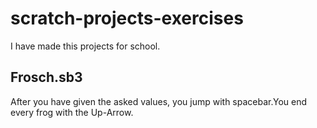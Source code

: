# scratch-projects-exercises
I have made this projects for school.

## Frosch.sb3
After you have given the asked values, you jump with spacebar.You end every frog with the Up-Arrow.
